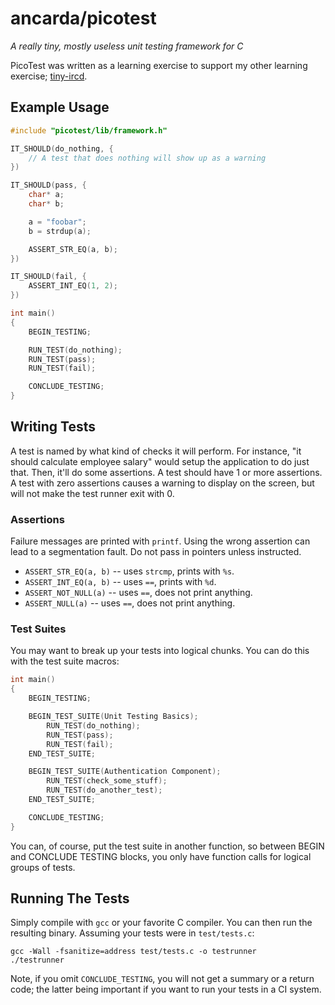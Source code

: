 # ancarda/picotest

_A really tiny, mostly useless unit testing framework for C_

PicoTest was written as a learning exercise to support my other learning
exercise; [tiny-ircd](https://github.com/ancarda/tiny-ircd).

## Example Usage

```c
#include "picotest/lib/framework.h"

IT_SHOULD(do_nothing, {
    // A test that does nothing will show up as a warning
})

IT_SHOULD(pass, {
    char* a;
    char* b;

    a = "foobar";
    b = strdup(a);

    ASSERT_STR_EQ(a, b);
})

IT_SHOULD(fail, {
    ASSERT_INT_EQ(1, 2);
})

int main()
{
    BEGIN_TESTING;

    RUN_TEST(do_nothing);
    RUN_TEST(pass);
    RUN_TEST(fail);

    CONCLUDE_TESTING;
}
```

## Writing Tests

A test is named by what kind of checks it will perform. For instance, "it
should calculate employee salary" would setup the application to do just that.
Then, it'll do some assertions. A test should have 1 or more assertions. A
test with zero assertions causes a warning to display on the screen, but will
not make the test runner exit with 0.

### Assertions

Failure messages are printed with `printf`. Using the wrong assertion can lead
to a segmentation fault. Do not pass in pointers unless instructed.

 * `ASSERT_STR_EQ(a, b)` -- uses `strcmp`, prints with `%s`.
 * `ASSERT_INT_EQ(a, b)` -- uses `==`, prints with `%d`.
 * `ASSERT_NOT_NULL(a)`  -- uses `==`, does not print anything.
 * `ASSERT_NULL(a)`      -- uses `==`, does not print anything.

### Test Suites

You may want to break up your tests into logical chunks. You can do this with
the test suite macros:

```c
int main()
{
    BEGIN_TESTING;

    BEGIN_TEST_SUITE(Unit Testing Basics);
        RUN_TEST(do_nothing);
        RUN_TEST(pass);
        RUN_TEST(fail);
    END_TEST_SUITE;

    BEGIN_TEST_SUITE(Authentication Component);
        RUN_TEST(check_some_stuff);
        RUN_TEST(do_another_test);
    END_TEST_SUITE;

    CONCLUDE_TESTING;
}
```

You can, of course, put the test suite in another function, so between BEGIN
and CONCLUDE TESTING blocks, you only have function calls for logical groups
of tests.

## Running The Tests

Simply compile with `gcc` or your favorite C compiler. You can then run the
resulting binary. Assuming your tests were in `test/tests.c`:

    gcc -Wall -fsanitize=address test/tests.c -o testrunner
    ./testrunner

Note, if you omit `CONCLUDE_TESTING`, you will not get a summary or a return
code; the latter being important if you want to run your tests in a CI system.
